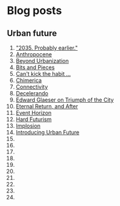 # Blog posts
## Urban future
1. ["2035. Probably earlier."](https://mega.nz/folder/vpFwWTZB#kLKq6nZBUOzSDTGimU4bwQ/file/q10XhThT)
2. [Anthropocene](https://mega.nz/folder/vpFwWTZB#kLKq6nZBUOzSDTGimU4bwQ/file/Ph03mJzC)
3. [Beyond Urbanization](https://mega.nz/folder/vpFwWTZB#kLKq6nZBUOzSDTGimU4bwQ/file/Wls3ADpZ)
4. [Bits and Pieces](https://mega.nz/folder/vpFwWTZB#kLKq6nZBUOzSDTGimU4bwQ/file/volRjJSC)
5. [Can't kick the habit ...](https://mega.nz/folder/vpFwWTZB#kLKq6nZBUOzSDTGimU4bwQ/file/PwlDUZzL)
6. [Chimerica](https://mega.nz/folder/vpFwWTZB#kLKq6nZBUOzSDTGimU4bwQ/file/Dl0jADJS)
7. [Connectivity](https://mega.nz/folder/vpFwWTZB#kLKq6nZBUOzSDTGimU4bwQ/file/Cg83FRAY)
8. [Decelerando](https://mega.nz/folder/vpFwWTZB#kLKq6nZBUOzSDTGimU4bwQ/file/X503QbiL)
9. [Edward Glaeser on Triumph of the City](https://mega.nz/folder/vpFwWTZB#kLKq6nZBUOzSDTGimU4bwQ/file/rktVDDoQ)
10. [Eternal Return, and After](https://mega.nz/folder/vpFwWTZB#kLKq6nZBUOzSDTGimU4bwQ/file/DskRBLbA)
11. [Event Horizon](https://mega.nz/folder/vpFwWTZB#kLKq6nZBUOzSDTGimU4bwQ/file/r49nWJAB)
12. [Hard Futurism](https://mega.nz/folder/vpFwWTZB#kLKq6nZBUOzSDTGimU4bwQ/file/6kkhlLBI)
13. [Implosion](https://mega.nz/folder/vpFwWTZB#kLKq6nZBUOzSDTGimU4bwQ/file/bgkh3T7B)
14. [Introducing Urban Future](https://mega.nz/folder/vpFwWTZB#kLKq6nZBUOzSDTGimU4bwQ/file/6wlXGbgS)
15. []()
16. []()
17. []()
18. []()
19. []()
20. []()
21. []()
22. []()
23. []()
24. []()
